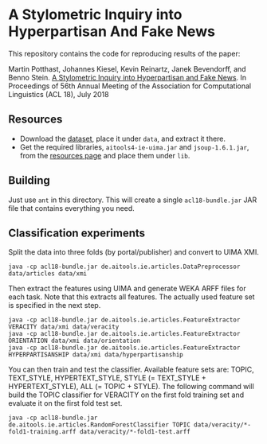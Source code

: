 A Stylometric Inquiry into Hyperpartisan And Fake News
======================================================

This repository contains the code for reproducing results of the paper:

Martin Potthast, Johannes Kiesel, Kevin Reinartz, Janek Bevendorff, and Benno Stein. <a href="http://www.uni-weimar.de/medien/webis/publications/papers/stein_2018i.pdf" class="paper"><span class="title">A Stylometric Inquiry into Hyperpartisan and Fake News</span></a>. In <span class="booktitle">Proceedings of 56th Annual Meeting of the Association for Computational Linguistics (ACL 18)</span>, <span class="month">July</span> <span class="year">2018</span> 


Resources
---------
  - Download the <a href="https://doi.org/10.5281/zenodo.1181813" target="_blank">dataset</a>, place it under <code>data</code>, and extract it there.
  - Get the required libraries, <code>aitools4-ie-uima.jar</code> and <code>jsoup-1.6.1.jar</code>, from the <a href="#" target="_blank">resources page</a> and place them under <code>lib</code>.


Building
--------
Just use <code>ant</code> in this directory. This will create a single <code>acl18-bundle.jar</code> JAR file that contains everything you need.


Classification experiments
--------------------------
Split the data into three folds (by portal/publisher) and convert to UIMA XMI.
  
    java -cp acl18-bundle.jar de.aitools.ie.articles.DataPreprocessor data/articles data/xmi

Then extract the features using UIMA and generate WEKA ARFF files for each task.
Note that this extracts all features. The actually used feature set is specified in the next step.

    java -cp acl18-bundle.jar de.aitools.ie.articles.FeatureExtractor VERACITY data/xmi data/veracity
    java -cp acl18-bundle.jar de.aitools.ie.articles.FeatureExtractor ORIENTATION data/xmi data/orientation
    java -cp acl18-bundle.jar de.aitools.ie.articles.FeatureExtractor HYPERPARTISANSHIP data/xmi data/hyperpartisanship

You can then train and test the classifier. Available feature sets are: TOPIC, TEXT\_STYLE, HYPERTEXT\_STYLE, STYLE (= TEXT\_STYLE + HYPERTEXT\_STYLE), ALL (= TOPIC + STYLE). The following command will build the TOPIC classifier for VERACITY on the first fold training set and evaluate it on the first fold test set.

    java -cp acl18-bundle.jar de.aitools.ie.articles.RandomForestClassifier TOPIC data/veracity/*-fold1-training.arff data/veracity/*-fold1-test.arff 


